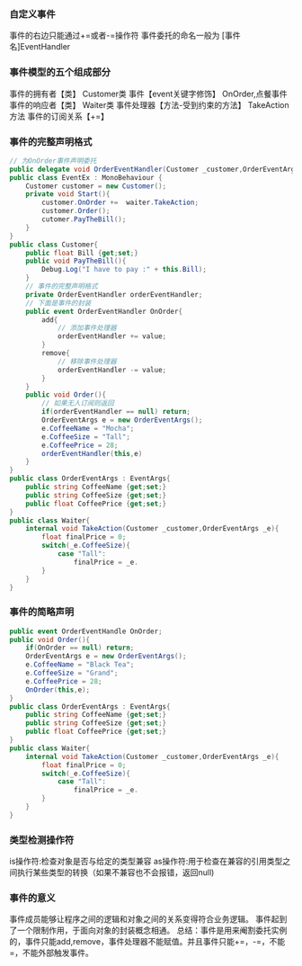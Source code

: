 ### 自定义事件
事件的右边只能通过+=或者-=操作符
事件委托的命名一般为 [事件名]EventHandler

### 事件模型的五个组成部分
事件的拥有者【类】  Customer类
事件【event关键字修饰】 OnOrder,点餐事件
事件的响应者【类】  Waiter类
事件处理器【方法-受到约束的方法】   TakeAction方法
事件的订阅关系【+=】

### 事件的完整声明格式
```C#
// 为OnOrder事件声明委托
public delegate void OrderEventHandler(Customer _customer,OrderEventArgs _e);
public class EventEx : MonoBehaviour {
    Customer customer = new Customer();
    private void Start(){
        customer.OnOrder +=  waiter.TakeAction;
        customer.Order();
        cutomer.PayTheBill();
    }
}
public class Customer{
    public float Bill {get;set;}
    public void PayTheBill(){
        Debug.Log("I have to pay :" + this.Bill);
    }
    // 事件的完整声明格式
    private OrderEventHandler orderEventHandler;
    // 下面是事件的封装
    public event OrderEventHandler OnOrder{
        add{
            // 添加事件处理器
            orderEventHandler += value;
        }
        remove{
            // 移除事件处理器
            orderEventHandler -= value;
        }
    }
    public void Order(){
        // 如果无人订阅则返回
        if(orderEventHandler == null) return;
        OrderEventArgs e = new OrderEventArgs();
        e.CoffeeName = "Mocha";
        e.CoffeeSize = "Tall";
        e.CoffeePrice = 28;
        orderEventHandler(this,e)
    }
}
public class OrderEventArgs : EventArgs{
    public string CoffeeName {get;set;}
    public string CoffeeSize {get;set;}
    public float CoffeePrice {get;set;}
}
public class Waiter{
    internal void TakeAction(Customer _customer,OrderEventArgs _e){
        float finalPrice = 0;
        switch(_e.CoffeeSize){
            case "Tall":
                finalPrice = _e.
        }
    }
}
```

### 事件的简略声明
```C#
public event OrderEventHandle OnOrder;
public void Order(){
    if(OnOrder == null) return;
    OrderEventArgs e = new OrderEventArgs();
    e.CoffeeName = "Black Tea";
    e.CoffeeSize = "Grand";
    e.CoffeePrice = 28;
    OnOrder(this,e);
}
public class OrderEventArgs : EventArgs{
    public string CoffeeName {get;set;}
    public string CoffeeSize {get;set;}
    public float CoffeePrice {get;set;}
}
public class Waiter{
    internal void TakeAction(Customer _customer,OrderEventArgs _e){
        float finalPrice = 0;
        switch(_e.CoffeeSize){
            case "Tall":
                finalPrice = _e.
        }
    }
}
```

### 类型检测操作符
is操作符:检查对象是否与给定的类型兼容
as操作符:用于检查在兼容的引用类型之间执行某些类型的转换（如果不兼容也不会报错，返回null)

### 事件的意义
事件成员能够让程序之间的逻辑和对象之间的关系变得符合业务逻辑。
事件起到了一个限制作用，于面向对象的封装概念相通。
总结：事件是用来阉割委托实例的，事件只能add,remove，事件处理器不能赋值。并且事件只能+=，-=，不能=，不能外部触发事件。